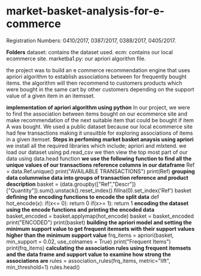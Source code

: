# market-basket-analysis-for-e-commerce
Registration Numbers: 0410/2017, 0387/2017, 0388/2017, 0405/2017.

**Folders**
dataset: contains the dataset used.
ecm: contains our local ecommerce site.
marketba1.py: our apriori algorithm file.

the project was to build an e commerce recommendation engine that uses apriori algorithm to establish associations between for frequently bought items. 
the algorithm will then recommend to customers products which were bought in the same cart by other customers depending on the support value of a given item in an itemsset.

**implementation of apriori algorithm using python**
In our project, we were to find the association between items bought on our ecommerce site and make recommendation of the next suitable item that could be bought if item A was bought.
We used a public dataset because our local ecommerce site had few transactions making it unsuitble for exploring associations of items in a given itemset.
**Steps in perfoming market basket anaysis using apriori**
we install all the required libraries which include; apriori and mlxtend.
we load our dataset using pd.read_csv
we then view the top most part of our data using data.head function
**we use the following function to find all the unique values of our transactions reference columns in our dataframe**
Ref = data.Ref.unique()
print("AVAILABLE TRANSACTIONS")
print(Ref)
**grouping data columnwise data into groups of transaction reference and product description**
basket = (data.groupby(["Ref","Descr"])["Quantity"]).sum().unstack().reset_index().fillna(0).set_index('Ref')
basket
**defining the encoding functions to encode the split data**
def hot_encode(x):
    if(x<= 0):
        return 0
    if(x>= 1):
        return 1
**encoding the dataset using the encode functions and printing the encoded data**
basket_encoded = basket.applymap(hot_encode)
basket = basket_encoded
print("ENCODED")
print(basket)
**building the apriori model and setting the minimum support value to get frequent itemsets with their support values higher than the minimum support value**
frq_items = apriori(basket, min_support = 0.02, use_colnames = True)
print("Frequent Items")
print(frq_items)
**calculating the association rules using frequent itemsets and the data frame and support value to examine how strong the associations are**
rules = association_rules(frq_items, metric="lift", min_threshold=1)
rules.head()
 
 

